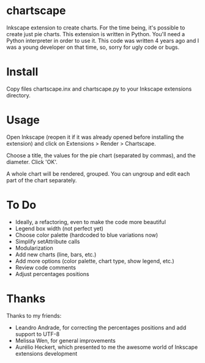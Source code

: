 chartscape
==========

Inkscape extension to create charts. For the time being, it's possible to create just pie charts.
This extension is written in Python. You'll need a Python interpreter in order to use it.
This code was written 4 years ago and I was a young developer on that time, so, sorry for ugly code or bugs.

Install
=======

Copy files chartscape.inx and chartscape.py to your Inkscape extensions directory.

Usage
=====

Open Inkscape (reopen it if it was already opened before installing the extension) and click on Extensions > Render > Chartscape.

Choose a title, the values for the pie chart (separated by commas), and the diameter. Click 'OK'.

A whole chart will be rendered, grouped. You can ungroup and edit each part of the chart separately.

To Do
=====

* Ideally, a refactoring, even to make the code more beautiful
* Legend box width (not perfect yet)
* Choose color palette (hardcoded to blue variations now)
* Simplify setAttribute calls
* Modularization
* Add new charts (line, bars, etc.)
* Add more options (color palette, chart type, show legend, etc.)
* Review code comments
* Adjust percentages positions

Thanks
======

Thanks to my friends:

* Leandro Andrade, for correcting the percentages positions and add support to UTF-8
* Melissa Wen, for general improvements
* Aurélio Heckert, which presented to me the awesome world of Inkscape extensions development
